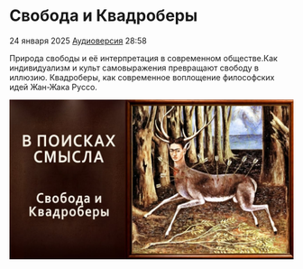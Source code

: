 # Свобода и Квадроберы

24 января 2025 [Аудиоверсия](https://paradoks-pinkera-pilotnyy-vypusk.simplecast.com/episodes/freedom-and-quadrobers) 28:58

Природа свободы и её интерпретация в современном обществе.Как индивидуализм и культ самовыражения превращают свободу в иллюзию.
Квадроберы, как современное воплощение философских идей Жан-Жака Руссо.

![Свобода и Квадроберы](freedom-and-quadrobers.jpg)
